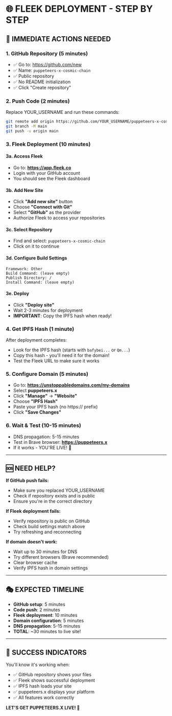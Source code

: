 # 🌐 FLEEK DEPLOYMENT - STEP BY STEP

## 🎯 **IMMEDIATE ACTIONS NEEDED**

### **1. GitHub Repository (5 minutes)**
- ✅ Go to: https://github.com/new
- ✅ Name: `puppeteers-x-cosmic-chain`
- ✅ Public repository
- ✅ No README initialization
- ✅ Click "Create repository"

### **2. Push Code (2 minutes)**
Replace YOUR_USERNAME and run these commands:
```bash
git remote add origin https://github.com/YOUR_USERNAME/puppeteers-x-cosmic-chain.git
git branch -M main
git push -u origin main
```

### **3. Fleek Deployment (10 minutes)**

#### **3a. Access Fleek**
- Go to: **https://app.fleek.co**
- Login with your GitHub account
- You should see the Fleek dashboard

#### **3b. Add New Site**
- Click **"Add new site"** button
- Choose **"Connect with Git"**
- Select **"GitHub"** as the provider
- Authorize Fleek to access your repositories

#### **3c. Select Repository**
- Find and select: `puppeteers-x-cosmic-chain`
- Click on it to continue

#### **3d. Configure Build Settings**
```
Framework: Other
Build Command: (leave empty)
Publish Directory: /
Install Command: (leave empty)
```

#### **3e. Deploy**
- Click **"Deploy site"**
- Wait 2-3 minutes for deployment
- **IMPORTANT**: Copy the IPFS hash when ready!

### **4. Get IPFS Hash (1 minute)**
After deployment completes:
- Look for the IPFS hash (starts with `bafybei...` or `Qm...`)
- Copy this hash - you'll need it for the domain!
- Test the Fleek URL to make sure it works

### **5. Configure Domain (5 minutes)**
- Go to: **https://unstoppabledomains.com/my-domains**
- Select **puppeteers.x**
- Click **"Manage"** → **"Website"**
- Choose **"IPFS Hash"**
- Paste your IPFS hash (no https:// prefix)
- Click **"Save Changes"**

### **6. Wait & Test (10-15 minutes)**
- DNS propagation: 5-15 minutes
- Test in Brave browser: **https://puppeteers.x**
- If it works - YOU'RE LIVE! 🎉

---

## 🆘 **NEED HELP?**

**If GitHub push fails:**
- Make sure you replaced YOUR_USERNAME
- Check if repository exists and is public
- Ensure you're in the correct directory

**If Fleek deployment fails:**
- Verify repository is public on GitHub
- Check build settings match above
- Try refreshing and reconnecting

**If domain doesn't work:**
- Wait up to 30 minutes for DNS
- Try different browsers (Brave recommended)
- Clear browser cache
- Verify IPFS hash in domain settings

---

## 🎭 **EXPECTED TIMELINE**

- **GitHub setup**: 5 minutes
- **Code push**: 2 minutes
- **Fleek deployment**: 10 minutes
- **Domain configuration**: 5 minutes
- **DNS propagation**: 5-15 minutes
- **TOTAL**: ~30 minutes to live site!

---

## 🎉 **SUCCESS INDICATORS**

You'll know it's working when:
- ✅ GitHub repository shows your files
- ✅ Fleek shows successful deployment
- ✅ IPFS hash loads your site
- ✅ puppeteers.x displays your platform
- ✅ All features work correctly

**LET'S GET PUPPETEERS.X LIVE! 🚀**
